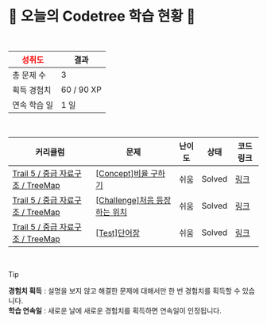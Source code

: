 # 🌲 오늘의 Codetree 학습 현황 🌲

<br />

| <span style="color:red;display:block;text-align:center;"> **성취도**</span> | 결과 |
|---|---|
| 총 문제 수 | 3 |
| 획득 경험치 | 60 / 90 XP |
| 연속 학습 일 | 1 일 |

<br />

|커리큘럼|문제|난이도|상태|코드 링크|
|---|---|---|---|---|
|[Trail 5 / 중급 자료구조 / TreeMap](https://www.codetree.ai/trail-info/intermediate-mid/)|[[Concept]비율 구하기](https://www.codetree.ai/trails/complete/curated-cards/intro-find-proportions/)|쉬움|Solved|[링크](https://github.com/s13121312/first-algo/blob/main/250210/%EB%B9%84%EC%9C%A8%20%EA%B5%AC%ED%95%98%EA%B8%B0/find-proportions.cpp)|
|[Trail 5 / 중급 자료구조 / TreeMap](https://www.codetree.ai/trail-info/intermediate-mid/)|[[Challenge]처음 등장하는 위치](https://www.codetree.ai/trails/complete/curated-cards/challenge-first-appearing-position/)|쉬움|Solved|[링크](https://github.com/s13121312/first-algo/blob/main/250210/%EC%B2%98%EC%9D%8C%20%EB%93%B1%EC%9E%A5%ED%95%98%EB%8A%94%20%EC%9C%84%EC%B9%98/first-appearing-position.cpp)|
|[Trail 5 / 중급 자료구조 / TreeMap](https://www.codetree.ai/trail-info/intermediate-mid/)|[[Test]단어장](https://www.codetree.ai/trails/complete/curated-cards/test-word-list/)|쉬움|Solved|[링크](https://github.com/s13121312/first-algo/blob/main/250210/%EB%8B%A8%EC%96%B4%EC%9E%A5/word-list.cpp)|


<br />

> [!TIP]
> **경험치 획득** : 설명을 보지 않고 해결한 문제에 대해서만 한 번 경험치를 획득할 수 있습니다.  
> **학습 연속일** : 새로운 날에 새로운 경험치를 획득하면 연속일이 인정됩니다.

